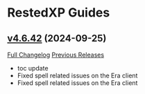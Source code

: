 # RestedXP Guides

## [v4.6.42](https://github.com/RestedXP/RXPGuides/tree/v4.6.42) (2024-09-25)
[Full Changelog](https://github.com/RestedXP/RXPGuides/compare/v4.6.41...v4.6.42) [Previous Releases](https://github.com/RestedXP/RXPGuides/releases)

- toc update  
- Fixed spell related issues on the Era client  
- Fixed spell related issues on the Era client  
